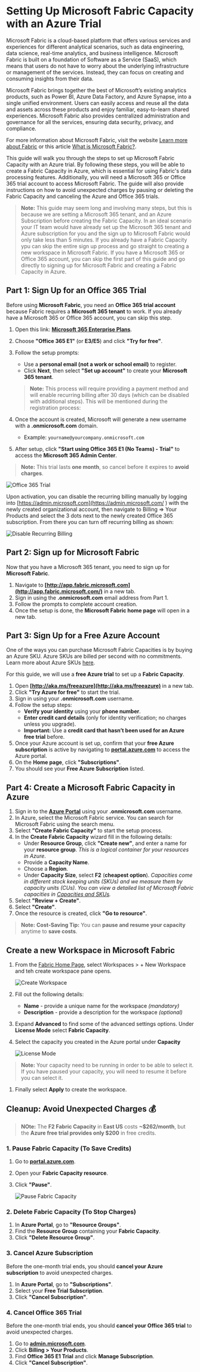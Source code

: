 # Setting Up Microsoft Fabric Capacity with an Azure Trial

Microsoft Fabric is a cloud-based platform that offers various services and experiences for different analytical scenarios, such as data engineering, data science, real-time analytics, and business intelligence. Microsoft Fabric is built on a foundation of Software as a Service (SaaS), which means that users do not have to worry about the underlying infrastructure or management of the services. Instead, they can focus on creating and consuming insights from their data.

Microsoft Fabric brings together the best of Microsoft’s existing analytics products, such as Power BI, Azure Data Factory, and Azure Synapse, into a single unified environment. Users can easily access and reuse all the data and assets across these products and enjoy familiar, easy-to-learn shared experiences. Microsoft Fabric also provides centralized administration and governance for all the services, ensuring data security, privacy, and compliance.

For more information about Microsoft Fabric, visit the website [Learn more about Fabric](https://www.microsoft.com/en-us/microsoft-fabric/?WT.mc_id=academic-105654-visrid) or this article [What is Microsoft Fabric?](https://learn.microsoft.com/en-us/fabric/get-started/microsoft-fabric-overview?WT.mc_id=academic-105654-visrid).

This guide will walk you through the steps to set up Microsoft Fabric Capacity with an Azure trial. By following these steps, you will be able to create a Fabric Capacity in Azure, which is essential for using Fabric's data processing features. Additionally, you will need a Microsoft 365 or Office 365 trial account to access Microsoft Fabric. The guide will also provide instructions on how to avoid unexpected charges by pausing or deleting the Fabric Capacity and canceling the Azure and Office 365 trials.

>**Note:** This guide may seem long and involving many steps, but this is because we are setting a Microsoft 365 tenant, and an Azure Subscription before creating the Fabric Capacity. In an ideal scenario your IT team would have already set up the Microsoft 365 tenant and Azure subscription for you and the  sign up to Microsoft Fabric would only take less than 5 minutes.
>If you already have a Fabric Capacity ypu can skip the entire sign up process and go straight to creating a new workspace in Microsoft Fabric. If you have a Microsoft 365 or Office 365 account, you can skip the first part of this guide and go directly to signing up for Microsoft Fabric and creating a Fabric Capacity in Azure.

## **Part 1: Sign Up for an Office 365 Trial**  

Before using **Microsoft Fabric**, you need an **Office 365 trial account** because Fabric requires a **Microsoft 365 tenant** to work.  If you already have a Microsoft 365 or Office 365 account, you can skip this step.

1. Open this link: **[Microsoft 365 Enterprise Plans](https://www.microsoft.com/en-us/microsoft-365/enterprise/office365-plans-and-pricing)**.  
1. Choose **"Office 365 E1"** (or **E3/E5**) and click **"Try for free"**.  
1. Follow the setup prompts:  
   - Use a **personal email (not a work or school email)** to register.  
   - Click **Next**, then select **"Set up account"** to create your **Microsoft 365 tenant**.  

    >**Note:** This process will require providing a payment method and will enable recurring billing after 30 days (which can be disabled with additional steps).  This will be mentioned during the registration process:
1. Once the account is created, Microsoft will generate a new username with a **.onmicrosoft.com** domain.  
   - Example: `yourname@yourcompany.onmicrosoft.com`  
1. After setup, click **"Start using Office 365 E1 (No Teams) - Trial"** to access the **Microsoft 365 Admin Center**.  

>**Note:**  This trial lasts **one month**, so cancel before it expires to **avoid charges**.  

![Office 365 Trial](/Images/paymentmethod-1024x709.png)

Upon activation, you can disable the recurring billing manually by logging into [https://admin.microsoft.com](https://admin.microsoft.com/ ) with the newly created organizational account, then navigate to Billing => Your Products and select the 3 dots next to the newly created Office 365 subscription.  From there you can turn off recurring billing as shown:

![Disable Recurring Billing](/Images/disablerecurring-1024x604.png)

## **Part 2: Sign up for Microsoft Fabric**  

Now that you have a Microsoft 365 tenant, you need to sign up for **Microsoft Fabric**.

1. Navigate to **[http://app.fabric.microsoft.com](http://app.fabric.microsoft.com/)** in a new tab.  
1. Sign in using the **.onmicrosoft.com** email address from Part 1.  
1. Follow the prompts to complete account creation.  
1. Once the setup is done, the **Microsoft Fabric home page** will open in a new tab.  

## **Part 3: Sign Up for a Free Azure Account**  

One of the ways you can purchase Microsoft Fabric Capacities is by buying an Azure SKU. Azure SKUs are billed per second with no commitments. Learn more about Azure SKUs [here](https://learn.microsoft.com/en-us/fabric/enterprise/buy-subscription).

For this guide, we will use a **free Azure trial** to set up a **Fabric Capacity**.

1. Open **[http://aka.ms/freeazure](http://aka.ms/freeazure)** in a new tab.  
1. Click **"Try Azure for free"** to start the trial.  
1. Sign in using your **.onmicrosoft.com** username.  
1. Follow the setup steps:  
   - **Verify your identity** using your **phone number**.  
   - **Enter credit card details** (only for identity verification; no charges unless you upgrade).  
   - **Important:** Use a **credit card that hasn’t been used for an Azure free trial** before.  
1. Once your Azure account is set up, confirm that your **free Azure subscription** is active by navigating to **[portal.azure.com](https://portal.azure.com/)** to access the Azure portal.  
1. On the **Home page**, click **"Subscriptions"**.  
1. You should see your **Free Azure Subscription** listed.  

## **Part 4: Create a Microsoft Fabric Capacity in Azure**  

1. Sign in to the **[Azure Portal](https://portal.azure.com/)** using your **.onmicrosoft.com** username.
1. In Azure, select the Microsoft Fabric service. You can search for Microsoft Fabric using the search menu.
1. Select **"Create Fabric Capacity"** to start the setup process.
1. In the **Create Fabric Capacity** wizard fill in the following details:
   - Under **Resource Group**, click **"Create new"**, and enter a name for your **resource group**.  *This is a logical container for your resources in Azure*.
   - Provide a **Capacity Name**.  
   - Choose a **Region**.  
   - Under **Capacity Size**, select **F2** (**cheapest option**).  *Capacities come in different stock keeping units (SKUs) and we measure them by capacity units (CUs). You can view a detailed list of Microsoft Fabric capacities in [Capacities and SKUs](https://learn.microsoft.com/en-us/fabric/enterprise/licenses#capacity).*
1. Select **"Review + Create"**.  
1. Select **"Create"**.  
1. Once the resource is created, click **"Go to resource"**.  

>**Note:** **Cost-Saving Tip:**  You can **pause and resume your capacity** anytime to **save costs**.  

## Create a new Workspace in Microsoft Fabric

1. From the [Fabric Home Page](http://app.fabric.microsoft.com/), select Workspaces > + New Workspace and teh create workspace pane opens.

    ![Create Workspace](/Images/fabric-new-workspaces.png)

1. Fill out the following details:
    - **Name** - provide a unique name for the workspace *(mandatory)*
    - **Description** - provide a description for the workspace *(optional)*

1. Expand **Advanced** to find some of the advanced settings options. Under **License Mode** select **Fabric Capacity**.
1. Select the capacity you created  in the Azure portal under **Capacity**

    ![License Mode](/Images/fabric-license-mode.png)

>**Note:** Your capacity need to be running in order to be able to select it. If you have paused your capacity, you will need to resume it before you can select it.

1. Finally select **Apply** to create the workspace.

## **Cleanup: Avoid Unexpected Charges** 💰  

>**NOte:** The **F2 Fabric Capacity** in **East US** costs **~$262/month**, but the **Azure free trial provides only $200** in free credits.

### **1. Pause Fabric Capacity (To Save Credits)**  

1. Go to **[portal.azure.com](https://portal.azure.com/)**.  
2. Open your **Fabric Capacity resource**.  
3. Click **"Pause"**.  

    ![Pause Fabric Capacity](/Images/pause-fabric-capacity.png)

### **2. Delete Fabric Capacity (To Stop Charges)**  

1. In **Azure Portal**, go to **"Resource Groups"**.  
2. Find the **Resource Group** containing your **Fabric Capacity**.  
3. Click **"Delete Resource Group"**.  

### **3. Cancel Azure Subscription**

Before the one-month trial ends, you should **cancel your Azure subscription** to avoid unexpected charges.

1. In **Azure Portal**, go to **"Subscriptions"**.  
2. Select your **Free Trial Subscription**.  
3. Click **"Cancel Subscription"**.  

### **4. Cancel Office 365 Trial**  

Before the one-month trial ends, you should **cancel your Office 365 trial** to avoid unexpected charges.

1. Go to **[admin.microsoft.com](https://admin.microsoft.com/)**.  
2. Click **Billing > Your Products**.  
3. Find **Office 365 E1 Trial** and click **Manage Subscription**.  
4. Click **"Cancel Subscription"**.
